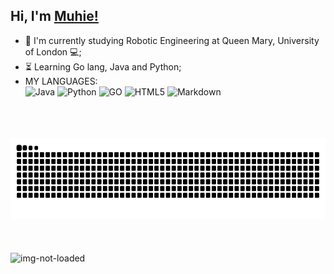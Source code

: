 ## Hi, I'm [Muhie!](https://github.com/Muhie) 
 
 








- :telescope: I'm currently studying Robotic Engineering at Queen Mary, University of London 💻;
- :hourglass_flowing_sand: Learning Go lang, Java and Python;
- MY LANGUAGES: <BR>
![Java](https://img.shields.io/badge/-Java-000?style=for-the-badge&logo=java)
![Python](https://img.shields.io/badge/-Python-000?style=for-the-badge&logo=python)
![GO](https://img.shields.io/badge/-Go-000?style=for-the-badge&logo=go)
![HTML5](https://img.shields.io/badge/-HTML5-000?style=for-the-badge&logo=html5)
![Markdown](https://img.shields.io/badge/-Markdown-000?style=for-the-badge&logo=markdown)
<br><br><br><br>
<img align="" height='130px' alt='img-not-loaded' src="https://github.com/VishwaGauravIn/VishwaGauravIn/blob/output/github-contribution-grid-snake.svg">
<br><br><br><br>
<img align="" height='130px' alt='img-not-loaded' src="https://github-readme-stats.vercel.app/api?username=Muhie&hide_title=true&show_icons=true&include_all_commits=true&line_height=21&bg_color=0,EC6C6C,FFD479,FFFC79,73FA79&theme=graywhite"> </img>


